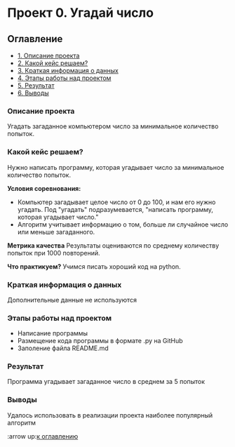 # Проект 0. Угадай число

## Оглавление
* [1. Описание проекта](https://github.com/AndreiDolgopolov/module_0/blob/76445ca35aef38475b46ded9290e2483128dce83/README.md#Описание-проекта)
* [2. Какой кейс решаем?](https://github.com/AndreiDolgopolov/module_0/blob/76445ca35aef38475b46ded9290e2483128dce83/README.md#Какой-кейс-решаем)
* [3. Краткая информация о данных](https://github.com/AndreiDolgopolov/module_0/blob/76445ca35aef38475b46ded9290e2483128dce83/README.md#Краткая-информация-о-данных)
* [4. Этапы работы над проектом](https://github.com/AndreiDolgopolov/module_0/blob/76445ca35aef38475b46ded9290e2483128dce83/README.md#Этапы-работы-над-проектом)
* [5. Результат](https://github.com/AndreiDolgopolov/module_0/blob/76445ca35aef38475b46ded9290e2483128dce83/README.md#Результат)
* [6. Выводы](https://github.com/AndreiDolgopolov/module_0/blob/76445ca35aef38475b46ded9290e2483128dce83/README.md#Выводы)

### Описание проекта
Угадать загаданное компьютером число за минимальное количество попыток.

### Какой кейс решаем?
Нужно написать программу, которая угадывает число за минимальное количество попыток.

**Условия соревнования:**
- Компьютер загадывает целое число от 0 до 100, и нам его нужно угадать. Под "угадать" подразумевается, "написать
программу, которая угадывает число."
- Алгоритм учитывает информацию о том, больше ли случайное число или меньше загаданного.

**Метрика качества**
Результаты оцениваются по среднему количеству попыток при 1000 повторений.

**Что практикуем?**
Учимся писать хороший код на python.

### Краткая информация о данных
Дополнительные данные не используются

### Этапы работы над проектом
* Написание программы
* Размещение кода программы в формате .py на GitHub
* Заполение файла README.md

### Результат
Программа угадывает загаданное число в среднем за 5 попыток

### Выводы
Удалось использовать в реализации проекта наиболее популярный алгоритм

:arrow up:[к оглавлению](https://github.com/AndreiDolgopolov/module_0/blob/76445ca35aef38475b46ded9290e2483128dce83/README.md#Оглавление)
